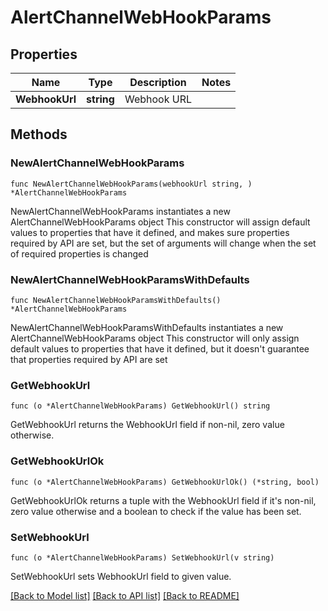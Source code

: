 # AlertChannelWebHookParams

## Properties

Name | Type | Description | Notes
------------ | ------------- | ------------- | -------------
**WebhookUrl** | **string** | Webhook URL | 

## Methods

### NewAlertChannelWebHookParams

`func NewAlertChannelWebHookParams(webhookUrl string, ) *AlertChannelWebHookParams`

NewAlertChannelWebHookParams instantiates a new AlertChannelWebHookParams object
This constructor will assign default values to properties that have it defined,
and makes sure properties required by API are set, but the set of arguments
will change when the set of required properties is changed

### NewAlertChannelWebHookParamsWithDefaults

`func NewAlertChannelWebHookParamsWithDefaults() *AlertChannelWebHookParams`

NewAlertChannelWebHookParamsWithDefaults instantiates a new AlertChannelWebHookParams object
This constructor will only assign default values to properties that have it defined,
but it doesn't guarantee that properties required by API are set

### GetWebhookUrl

`func (o *AlertChannelWebHookParams) GetWebhookUrl() string`

GetWebhookUrl returns the WebhookUrl field if non-nil, zero value otherwise.

### GetWebhookUrlOk

`func (o *AlertChannelWebHookParams) GetWebhookUrlOk() (*string, bool)`

GetWebhookUrlOk returns a tuple with the WebhookUrl field if it's non-nil, zero value otherwise
and a boolean to check if the value has been set.

### SetWebhookUrl

`func (o *AlertChannelWebHookParams) SetWebhookUrl(v string)`

SetWebhookUrl sets WebhookUrl field to given value.



[[Back to Model list]](../README.md#documentation-for-models) [[Back to API list]](../README.md#documentation-for-api-endpoints) [[Back to README]](../README.md)


